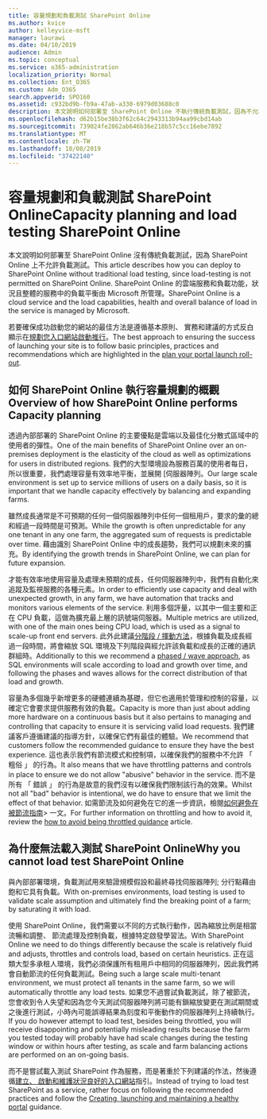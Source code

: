 ```yaml
---
title: 容量規劃和負載測試 SharePoint Online
ms.author: kvice
author: kelleyvice-msft
manager: laurawi
ms.date: 04/10/2019
audience: Admin
ms.topic: conceptual
ms.service: o365-administration
localization_priority: Normal
ms.collection: Ent_O365
ms.custom: Adm_O365
search.appverid: SPO160
ms.assetid: c932bd9b-fb9a-47ab-a330-6979d03688c0
description: 本文說明如何部署至 SharePoint Online 不執行傳統負載測試，因為不允許使用。
ms.openlocfilehash: d62b15be38b3f62c64c2943313b94aa99cbd14ab
ms.sourcegitcommit: 739024fe2862ab646b36e218b57c5cc16ebe7892
ms.translationtype: MT
ms.contentlocale: zh-TW
ms.lasthandoff: 10/08/2019
ms.locfileid: "37422140"
---
```

# <a name="capacity-planning-and-load-testing-sharepoint-online"></a><span data-ttu-id="cc446-103">容量規劃和負載測試 SharePoint Online</span><span class="sxs-lookup"><span data-stu-id="cc446-103">Capacity planning and load testing SharePoint Online</span></span>
<span data-ttu-id="cc446-104">本文說明如何部署至 SharePoint Online 沒有傳統負載測試，因為 SharePoint Online 上不允許負載測試。</span><span class="sxs-lookup"><span data-stu-id="cc446-104">This article describes how you can deploy to SharePoint Online without traditional load testing, since load-testing is not permitted on SharePoint Online.</span></span> <span data-ttu-id="cc446-105">SharePoint Online 的雲端服務和負載功能，狀況且整體的服務中的負載平衡由 Microsoft 所管理。</span><span class="sxs-lookup"><span data-stu-id="cc446-105">SharePoint Online is a cloud service and the load capabilities, health and overall balance of load in the service is managed by Microsoft.</span></span>
  
<span data-ttu-id="cc446-106">若要確保成功啟動您的網站的最佳方法是遵循基本原則、 實務和建議的方式反白顯示在[規劃您入口網站啟動推行](https://docs.microsoft.com/office365/enterprise/planportallaunchroll-out)。</span><span class="sxs-lookup"><span data-stu-id="cc446-106">The best approach to ensuring the success of launching your site is to follow basic principles, practices and recommendations which are highlighted in the [plan your portal launch roll-out](https://docs.microsoft.com/office365/enterprise/planportallaunchroll-out).</span></span>

## <a name="overview-of-how-sharepoint-online-performs-capacity-planning"></a><span data-ttu-id="cc446-107">如何 SharePoint Online 執行容量規劃的概觀</span><span class="sxs-lookup"><span data-stu-id="cc446-107">Overview of how SharePoint Online performs Capacity planning</span></span> 
<span data-ttu-id="cc446-108">透過內部部署的 SharePoint Online 的主要優點是雲端以及最佳化分散式區域中的使用者的彈性。</span><span class="sxs-lookup"><span data-stu-id="cc446-108">One of the main benefits of SharePoint Online over an on-premises deployment is the elasticity of the cloud as well as optimizations for users in distributed regions.</span></span> <span data-ttu-id="cc446-109">我們的大型環境設為服務百萬的使用者每日，所以很重要，我們處理容量有效率地平衡，並展開 [伺服器陣列。</span><span class="sxs-lookup"><span data-stu-id="cc446-109">Our large scale environment is set up to service millions of users on a daily basis, so it is important that we handle capacity effectively by balancing and expanding farms.</span></span>
  
<span data-ttu-id="cc446-110">雖然成長通常是不可預期的任何一個伺服器陣列中任何一個租用戶，要求的彙的總和經過一段時間是可預測。</span><span class="sxs-lookup"><span data-stu-id="cc446-110">While the growth is often unpredictable for any one tenant in any one farm, the aggregated sum of requests is predictable over time.</span></span> <span data-ttu-id="cc446-111">藉由識別 SharePoint Online 中的成長趨勢，我們可以規劃未來的擴充。</span><span class="sxs-lookup"><span data-stu-id="cc446-111">By identifying the growth trends in SharePoint Online, we can plan for future expansion.</span></span>
  
<span data-ttu-id="cc446-112">才能有效率地使用容量及處理未預期的成長，任何伺服器陣列中，我們有自動化來追蹤及監視服務的各種元素。</span><span class="sxs-lookup"><span data-stu-id="cc446-112">In order to efficiently use capacity and deal with unexpected growth, in any farm, we have automation that tracks and monitors various elements of the service.</span></span> <span data-ttu-id="cc446-113">利用多個評量，以其中一個主要和正在 CPU 負載，這做為擴充最上層的訊號端伺服器。</span><span class="sxs-lookup"><span data-stu-id="cc446-113">Multiple metrics are utilized, with one of the main ones being CPU load, which is used as a signal to scale-up front end servers.</span></span> <span data-ttu-id="cc446-114">此外此建議[分階段 / 揮動方法](https://docs.microsoft.com/office365/enterprise/planportallaunchroll-out)，根據負載及成長經過一段時間，將會縮放 SQL 環境及下列階段與經允許該負載和成長的正確的通訊群組時。</span><span class="sxs-lookup"><span data-stu-id="cc446-114">Additionally to this we recommend a [phased / wave approach](https://docs.microsoft.com/office365/enterprise/planportallaunchroll-out), as SQL environments will scale according to load and growth over time, and following the phases and waves allows for the correct distribution of that load and growth.</span></span> 

<span data-ttu-id="cc446-115">容量為多個幾乎新增更多的硬體連續為基礎，但它也適用於管理和控制的容量，以確定它會要求提供服務有效的負載。</span><span class="sxs-lookup"><span data-stu-id="cc446-115">Capacity is more than just about adding more hardware on a continuous basis but it also pertains to managing and controlling that capacity to ensure it is servicing valid load requests.</span></span> <span data-ttu-id="cc446-116">我們建議客戶遵循建議的指導方針，以確保它們有最佳的體驗。</span><span class="sxs-lookup"><span data-stu-id="cc446-116">We recommend that customers follow the recommended guidance to ensure they have the best experience.</span></span> <span data-ttu-id="cc446-117">這也表示我們有節流模式和控制項，以確保我們的服務中不允許 「 粗俗 」 的行為。</span><span class="sxs-lookup"><span data-stu-id="cc446-117">It also means that we have throttling patterns and controls in place to ensure we do not allow "abusive" behavior in the service.</span></span> <span data-ttu-id="cc446-118">而不是所有 「 錯誤 」 的行為是故意的我們沒有以確保我們限制該行為的效果。</span><span class="sxs-lookup"><span data-stu-id="cc446-118">Whilst not all "bad" behavior is intentional, we do have to ensure that we limit the effect of that behavior.</span></span> <span data-ttu-id="cc446-119">如需節流及如何避免在它的進一步資訊，檢閱[如何避免在被節流指南](https://docs.microsoft.com/sharepoint/dev/general-development/how-to-avoid-getting-throttled-or-blocked-in-sharepoint-online)> 一文。</span><span class="sxs-lookup"><span data-stu-id="cc446-119">For further information on throttling and how to avoid it, review the [how to avoid being throttled guidance](https://docs.microsoft.com/sharepoint/dev/general-development/how-to-avoid-getting-throttled-or-blocked-in-sharepoint-online) article.</span></span>

## <a name="why-you-cannot-load-test-sharepoint-online"></a><span data-ttu-id="cc446-120">為什麼無法載入測試 SharePoint Online</span><span class="sxs-lookup"><span data-stu-id="cc446-120">Why you cannot load test SharePoint Online</span></span>
<span data-ttu-id="cc446-121">與內部部署環境，負載測試用來驗證規模假設和最終尋找伺服器陣列; 分行點藉由飽和它具有負載。</span><span class="sxs-lookup"><span data-stu-id="cc446-121">With on-premises environments, load testing is used to validate scale assumption and ultimately find the breaking point of a farm; by saturating it with load.</span></span> 

<span data-ttu-id="cc446-122">使用 SharePoint Online，我們需要以不同的方式執行動作，因為縮放比例是相當流暢和調整、 節流處理及控制負載，根據特定啟發學習法。</span><span class="sxs-lookup"><span data-stu-id="cc446-122">With SharePoint Online we need to do things differently because the scale is relatively fluid and adjusts, throttles and controls load, based on certain heuristics.</span></span> <span data-ttu-id="cc446-123">正在這類大型多承租人環境，我們必須保護所有租用戶中相同的伺服器陣列，因此我們將會自動節流的任何負載測試。</span><span class="sxs-lookup"><span data-stu-id="cc446-123">Being such a large scale multi-tenant environment, we must protect all tenants in the same farm, so we will automatically throttle any load tests.</span></span> <span data-ttu-id="cc446-124">如果您不過嘗試負載測試，除了被節流，您會收到令人失望和因為您今天測試伺服器陣列將可能有鎖縮放變更在測試期間或之後進行測試，小時內可能誤導結果為刻度和平衡動作的伺服器陣列上持續執行。</span><span class="sxs-lookup"><span data-stu-id="cc446-124">If you do however attempt to load test, besides being throttled, you will receive disappointing and potentially misleading results because the farm you tested today will probably have had scale changes during the testing window or within hours after testing, as scale and farm balancing actions are performed on an on-going basis.</span></span>

<span data-ttu-id="cc446-125">而不是嘗試載入測試 SharePoint 作為服務，而是著重於下列建議的作法，然後遵循[建立、 啟動和維護狀況良好的入口網站](https://go.microsoft.com/fwlink/?linkid=2105838)指引。</span><span class="sxs-lookup"><span data-stu-id="cc446-125">Instead of trying to load test SharePoint as a service, rather focus on following the recommended practices and follow the [Creating, launching and maintaining a healthy portal](https://go.microsoft.com/fwlink/?linkid=2105838) guidance.</span></span>
